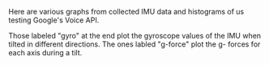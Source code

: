 Here are various graphs from collected IMU data and histograms of us testing Google's Voice API.

Those labeled "gyro" at the end plot the gyroscope values of the IMU when tilted in different directions. The ones labled "g-force" plot the g- forces for each axis during a tilt.
